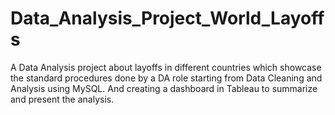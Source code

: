 # Data_Analysis_Project_World_Layoffs
A Data Analysis project about layoffs in different countries which showcase the standard procedures done by a DA role starting from Data Cleaning and Analysis using MySQL. And creating a dashboard in Tableau to summarize and present the analysis.
